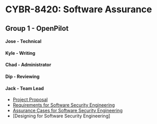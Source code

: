 # CYBR-8420: Software Assurance

## Group 1 - OpenPilot
#### Jose - Technical
#### Kyle - Writing
#### Chad - Administrator
#### Dip  - Reviewing
#### Jack - Team Lead

* [Project Proposal](Project_Proposal.md)
* [Requirements for Software Security Engineering](Requirements_for_SSE.md)
* [Assurance Cases for Software Security Engineering](AssuranceCases.md)
* [Designing for Software Security Engineering]
